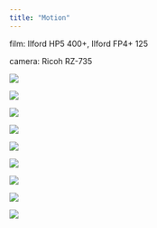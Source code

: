```yaml
---
title: "Motion"
---
```


film: Ilford HP5 400+, Ilford FP4+ 125

camera: Ricoh RZ-735

![](https://storage.googleapis.com/xbdau/20230119-000005.jpg)

![](https://storage.googleapis.com/xbdau/20230119-000006.jpg)

![](https://storage.googleapis.com/xbdau/20230119-000037.jpg)

![](https://storage.googleapis.com/xbdau/20230119-000056.jpg)

![](https://storage.googleapis.com/xbdau/20230119-000063.jpg)

![](https://storage.googleapis.com/xbdau/20230123-000046-2.jpg)

![](https://storage.googleapis.com/xbdau/20230123-000053.jpg)

![](https://storage.googleapis.com/xbdau/20230123-000064.jpg)

![](https://storage.googleapis.com/xbdau/20230123-000066.jpg)
